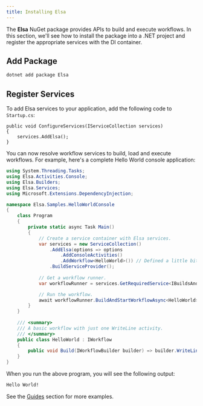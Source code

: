 ```yaml
---
title: Installing Elsa
---
```


The **Elsa** NuGet package provides APIs to build and execute workflows. In this section, we'll see how to install the package into a .NET project and register the appropriate services with the DI container.

## Add Package

```bash
dotnet add package Elsa
```

## Register Services

To add Elsa services to your application, add the following code to `Startup.cs`:

```clike
public void ConfigureServices(IServiceCollection services)
{
    services.AddElsa();
}
```

You can now resolve workflow services to build, load and execute workflows.
For example, here's a complete Hello World console application:

```c#
using System.Threading.Tasks;
using Elsa.Activities.Console;
using Elsa.Builders;
using Elsa.Services;
using Microsoft.Extensions.DependencyInjection;

namespace Elsa.Samples.HelloWorldConsole
{
    class Program
    {
        private static async Task Main()
        {
            // Create a service container with Elsa services.
            var services = new ServiceCollection()
                .AddElsa(options => options
                    .AddConsoleActivities()
                    .AddWorkflow<HelloWorld>()) // Defined a little bit below.
                .BuildServiceProvider();
            
            // Get a workflow runner.
            var workflowRunner = services.GetRequiredService<IBuildsAndStartsWorkflow>();

            // Run the workflow.
            await workflowRunner.BuildAndStartWorkflowAsync<HelloWorld>();
        }
    }
    
    /// <summary>
    /// A basic workflow with just one WriteLine activity.
    /// </summary>
    public class HelloWorld : IWorkflow
    {
        public void Build(IWorkflowBuilder builder) => builder.WriteLine("Hello World!");
    }
}
```

When you run the above program, you will see the following output:

```bash
Hello World!
```

See the [Guides](guides-hello-world-console.md) section for more examples.